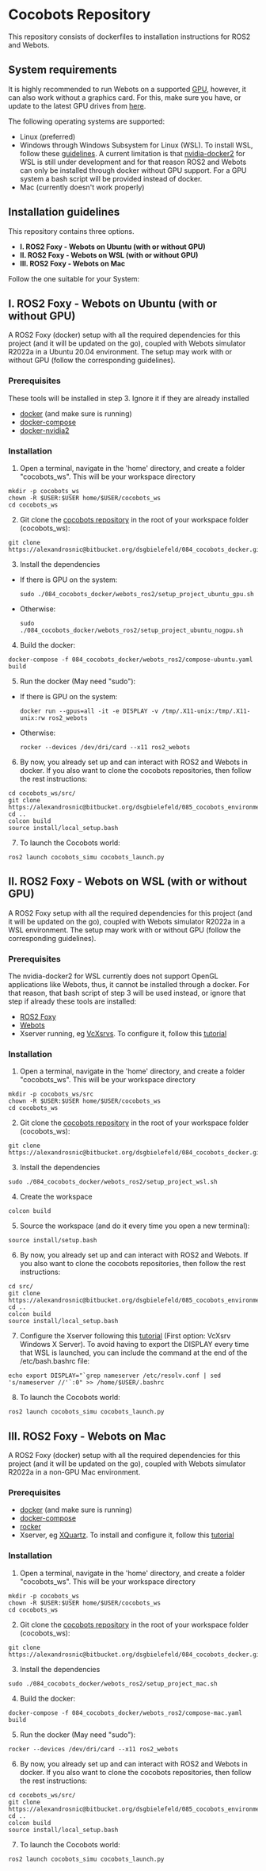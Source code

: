 # Cocobots Repository

This repository consists of dockerfiles to installation instructions for ROS2 and Webots. 

## System requirements

It is highly recommended to run Webots on a supported [GPU](https://www.cyberbotics.com/doc/guide/system-requirements), however, it can also work without a graphics card.
For this, make sure you have, or update to the latest GPU drives from [here](https://www.nvidia.com/download/index.aspx).

The following operating systems are supported:
* Linux (preferred)
* Windows through Windows Subsystem for Linux (WSL). To install WSL, follow these [guidelines](https://docs.microsoft.com/en-us/windows/wsl/install). A current limitation is that [nvidia-docker2](https://docs.nvidia.com/cuda/wsl-user-guide/index.html#known-limitations-for-linux-cuda-apps) for WSL is still under development and for that reason ROS2 and Webots can only be installed through docker without GPU support. For a GPU system a bash script will be provided instead of docker. 
* Mac (currently doesn't work properly)

<!-- ## Dependencies
* For WSL, install [Docker](https://docs.docker.com/get-docker/) 

## [Optionally] Configure WSL2 through Visual Studio Code
1. Download and install [Visual Studio Code (VSC)](https://code.visualstudio.com/download)
2. Open VSC and download the "Remote - WSL" and "Remote - Containers" extensions from the Extensions tab on the left hand side.
3. From the green icon on the left-down corner, choose "New WSL Window"
4. You can now interact with the Ubuntu documents and terminal -->

<!-- </details> -->

## Installation guidelines

This repository contains three options. 
* **I. ROS2 Foxy - Webots on Ubuntu (with or without GPU)**
* **II. ROS2 Foxy - Webots on WSL (with or without GPU)**
* **III. ROS2 Foxy - Webots on Mac**

Follow the one suitable for your System:


<!-- </details> -->

## I. ROS2 Foxy - Webots on Ubuntu (with or without GPU)

A ROS2 Foxy (docker) setup with all the required dependencies for this project (and it will be updated on the go), coupled with Webots simulator R2022a in a Ubuntu 20.04 environment. The setup may work with or without GPU (follow the corresponding guidelines). 

<!-- <details>
  <summary>Click to expand!</summary>
  
## II. ROS2 + Webots on NVidia docker -->

### Prerequisites

These tools will be installed in step 3. Ignore it if they are already installed 

* [docker](https://docs.docker.com/engine/install/ubuntu/) (and make sure is running)
* [docker-compose](https://docs.docker.com/compose/install/)
* [docker-nvidia2](https://docs.nvidia.com/datacenter/cloud-native/container-toolkit/install-guide.html)

### Installation

1. Open a terminal, navigate in the 'home' directory, and create a folder "cocobots_ws". This will be your workspace directory
```
mkdir -p cocobots_ws
chown -R $USER:$USER home/$USER/cocobots_ws
cd cocobots_ws
```
2. Git clone the [cocobots repository](https://bitbucket.org/dsgbielefeld/084_cocobots_docker/src/master/) in the root of your workspace folder (cocobots_ws):
```
git clone https://alexandrosnic@bitbucket.org/dsgbielefeld/084_cocobots_docker.git
```
3. Install the dependencies
* If there is GPU on the system:
  ```
  sudo ./084_cocobots_docker/webots_ros2/setup_project_ubuntu_gpu.sh
  ```
* Otherwise:
  ```
  sudo ./084_cocobots_docker/webots_ros2/setup_project_ubuntu_nogpu.sh
  ```
4. Build the docker:
  ```
  docker-compose -f 084_cocobots_docker/webots_ros2/compose-ubuntu.yaml build
  ```
5. Run the docker (May need "sudo"):
* If there is GPU on the system:
  ```
  docker run --gpus=all -it -e DISPLAY -v /tmp/.X11-unix:/tmp/.X11-unix:rw ros2_webots
  ```
* Otherwise:
  ```
  rocker --devices /dev/dri/card --x11 ros2_webots
  ```
6. By now, you already set up and can interact with ROS2 and Webots in docker. If you also want to clone the cocobots repositories, then follow the rest instructions:
```
cd cocobots_ws/src/
git clone https://alexandrosnic@bitbucket.org/dsgbielefeld/085_cocobots_environment.git
cd ..
colcon build
source install/local_setup.bash
```
7. To launch the Cocobots world:
```
ros2 launch cocobots_simu cocobots_launch.py
```



## II. ROS2 Foxy - Webots on WSL (with or without GPU)

A ROS2 Foxy setup with all the required dependencies for this project (and it will be updated on the go), coupled with Webots simulator R2022a in a WSL environment. 
The setup may work with or without GPU (follow the corresponding guidelines). 

<!-- <details>
  <summary>Click to expand!</summary>
  
## II. ROS2 + Webots on NVidia docker -->

### Prerequisites

<!-- * [docker](https://docs.docker.com/engine/install/ubuntu/) (and make sure is running)
* [docker-compose](https://docs.docker.com/compose/install/)
* For WSL: [docker-nvidia2](https://docs.nvidia.com/cuda/wsl-user-guide/index.html) -->
The nvidia-docker2 for WSL currently does not support OpenGL applications like Webots, thus, it cannot be installed through a docker. For that reason, that bash script of step 3 will be used instead, or ignore that step if already these tools are installed:

* [ROS2 Foxy](https://docs.ros.org/en/foxy/Installation/Ubuntu-Install-Debians.html)
* [Webots](https://cyberbotics.com/doc/guide/installation-procedure#installing-the-debian-package-with-the-advanced-packaging-tool-apt)
* Xserver running, eg [VcXsrvs](https://sourceforge.net/projects/vcxsrv/). To configure it, follow this [tutorial](https://techcommunity.microsoft.com/t5/windows-dev-appconsult/running-wsl-gui-apps-on-windows-10/ba-p/1493242)


### Installation

1. Open a terminal, navigate in the 'home' directory, and create a folder "cocobots_ws". This will be your workspace directory

```
mkdir -p cocobots_ws/src
chown -R $USER:$USER home/$USER/cocobots_ws
cd cocobots_ws
```
2. Git clone the [cocobots repository](https://bitbucket.org/dsgbielefeld/084_cocobots_docker/src/master/) in the root of your workspace folder (cocobots_ws):
```
git clone https://alexandrosnic@bitbucket.org/dsgbielefeld/084_cocobots_docker.git
```
3. Install the dependencies
```
sudo ./084_cocobots_docker/webots_ros2/setup_project_wsl.sh
```
4. Create the workspace
```
colcon build
```
5. Source the workspace (and do it every time you open a new terminal):
```
source install/setup.bash
```
6. By now, you already set up and can interact with ROS2 and Webots. If you also want to clone the cocobots repositories, then follow the rest instructions:
```
cd src/
git clone https://alexandrosnic@bitbucket.org/dsgbielefeld/085_cocobots_environment.git
cd ..
colcon build
source install/local_setup.bash
```
7. Configure the Xserver following this [tutorial](https://techcommunity.microsoft.com/t5/windows-dev-appconsult/running-wsl-gui-apps-on-windows-10/ba-p/1493242) (First option: VcXsrv Windows X Server). To avoid having to export the DISPLAY every time that WSL is launched, you can include the command at the end of the /etc/bash.bashrc file:
```
echo export DISPLAY="`grep nameserver /etc/resolv.conf | sed 's/nameserver //'`:0" >> /home/$USER/.bashrc
```
8. To launch the Cocobots world:
```
ros2 launch cocobots_simu cocobots_launch.py
```


<!-- </details> -->

## III. ROS2 Foxy - Webots on Mac

A ROS2 Foxy (docker) setup with all the required dependencies for this project (and it will be updated on the go), coupled with Webots simulator R2022a in a non-GPU Mac environment. 

<!-- <details>
  <summary>Click to expand!</summary>
  
## III. ROS2 + Webots without NVidia docker -->

### Prerequisites

* [docker](https://docs.docker.com/engine/install/ubuntu/) (and make sure is running)
* [docker-compose](https://docs.docker.com/compose/install/)
* [rocker](https://github.com/osrf/rocker)
* Xserver, eg [XQuartz](https://www.xquartz.org/). To install and configure it, follow this [tutorial](https://affolter.net/running-a-docker-container-with-gui-on-mac-os/)

### Installation

1. Open a terminal, navigate in the 'home' directory, and create a folder "cocobots_ws". This will be your workspace directory

```
mkdir -p cocobots_ws
chown -R $USER:$USER home/$USER/cocobots_ws
cd cocobots_ws
```
2. Git clone the [cocobots repository](https://bitbucket.org/dsgbielefeld/084_cocobots_docker/src/master/) in the root of your workspace folder (cocobots_ws):
```
git clone https://alexandrosnic@bitbucket.org/dsgbielefeld/084_cocobots_docker.git
```
3. Install the dependencies
```
sudo ./084_cocobots_docker/webots_ros2/setup_project_mac.sh
```
4. Build the docker:
  ```
  docker-compose -f 084_cocobots_docker/webots_ros2/compose-mac.yaml build
  ```
5. Run the docker (May need "sudo"):
  ```
  rocker --devices /dev/dri/card --x11 ros2_webots
  ```
6. By now, you already set up and can interact with ROS2 and Webots in docker. If you also want to clone the cocobots repositories, then follow the rest instructions:
```
cd cocobots_ws/src/
git clone https://alexandrosnic@bitbucket.org/dsgbielefeld/085_cocobots_environment.git
cd ..
colcon build
source install/local_setup.bash
```
7. To launch the Cocobots world:
```
ros2 launch cocobots_simu cocobots_launch.py
```

<!-- </details> -->






<!-- 
TODO
1. Write what it is to be done in Windows, what in WSL
2. Clarify what is for Windows (WSL), what for ubuntu 
3. For presentation, add the structure, workspace, package, favourite commands
Nodes: A node is an executable that uses ROS to communicate with other nodes.
Messages: ROS data type used when subscribing or publishing to a topic.
Topics: Nodes can publish messages to a topic, as well as subscribe to a topic to receive messages.
Packages: A way to organize software in ROS. A package can contain nodes, message definitions, libraries, datasets etc.

4. Check it out https://www.logic2020.com/insight/tactical/wsl-docker-gpu-enabled-nvidia
Try Run the nvidia/cudagl and then install webots inside locally
Or use the previous docker and change the paths?
-->